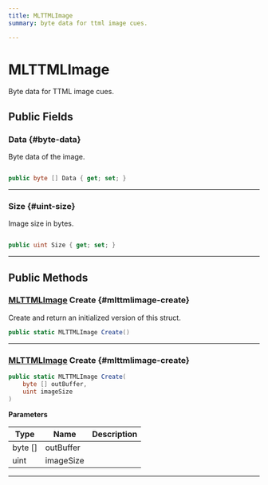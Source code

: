 ```yaml
---
title: MLTTMLImage
summary: byte data for ttml image cues. 

---
```


# MLTTMLImage




Byte data for TTML image cues.   





## Public Fields

### Data {#byte-data}

Byte data of the image. 

```csharp

public byte [] Data { get; set; }

```






-----------

### Size {#uint-size}

Image size in bytes. 

```csharp

public uint Size { get; set; }

```






-----------

## Public Methods

### [MLTTMLImage](/unity-api/api/UnityEngine.XR.MagicLeap/MLMediaTTML/UnityEngine.XR.MagicLeap.MLMediaTTML.MLTTMLImage.md) Create {#mlttmlimage-create}

Create and return an initialized version of this struct. 

```csharp
public static MLTTMLImage Create()
```






-----------

### [MLTTMLImage](/unity-api/api/UnityEngine.XR.MagicLeap/MLMediaTTML/UnityEngine.XR.MagicLeap.MLMediaTTML.MLTTMLImage.md) Create {#mlttmlimage-create}

```csharp
public static MLTTMLImage Create(
    byte [] outBuffer,
    uint imageSize
)
```


**Parameters**

| Type | Name  | Description  | 
|--|--|--|
| byte [] |outBuffer||
| uint |imageSize||






-----------

